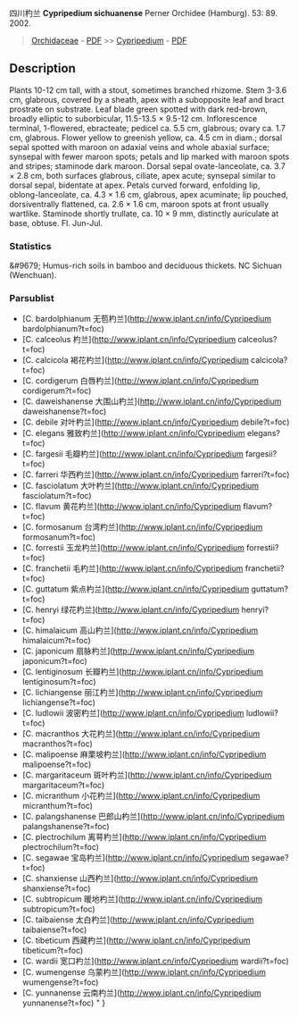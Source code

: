 四川杓兰 **Cypripedium sichuanense** Perner Orchidee (Hamburg). 53: 89. 2002.

> [Orchidaceae](http://www.iplant.cn/info/Orchidaceae?t=foc) - [PDF](http://www.iplant.cn/foc/pdf/Orchidaceae.pdf) >> [Cypripedium](http://www.iplant.cn/info/Cypripedium?t=foc) - [PDF](http://www.iplant.cn/foc/pdf/Cypripedium.pdf)

## Description

Plants 10-12 cm tall, with a stout, sometimes branched rhizome. Stem 3-3.6 cm, glabrous, covered by a sheath, apex with a subopposite leaf and bract prostrate on substrate. Leaf blade green spotted with dark red-brown, broadly elliptic to suborbicular, 11.5-13.5 × 9.5-12 cm. Inflorescence terminal, 1-flowered, ebracteate; pedicel ca. 5.5 cm, glabrous; ovary ca. 1.7 cm, glabrous. Flower yellow to greenish yellow, ca. 4.5 cm in diam.; dorsal sepal spotted with maroon on adaxial veins and whole abaxial surface; synsepal with fewer maroon spots; petals and lip marked with maroon spots and stripes; staminode dark maroon. Dorsal sepal ovate-lanceolate, ca. 3.7 × 2.8 cm, both surfaces glabrous, ciliate, apex acute; synsepal similar to dorsal sepal, bidentate at apex. Petals curved forward, enfolding lip, oblong-lanceolate, ca. 4.3 × 1.6 cm, glabrous, apex acuminate; lip pouched, dorsiventrally flattened, ca. 2.6 × 1.6 cm, maroon spots at front usually wartlike. Staminode shortly trullate, ca. 10 × 9 mm, distinctly auriculate at base, obtuse. Fl. Jun-Jul.

### Statistics
&amp;#9679; Humus-rich soils in bamboo and deciduous thickets. NC Sichuan (Wenchuan).



### Parsublist

* [C.  bardolphianum  无苞杓兰](http://www.iplant.cn/info/Cypripedium bardolphianum?t=foc)
* [C.  calceolus  杓兰](http://www.iplant.cn/info/Cypripedium calceolus?t=foc)
* [C.  calcicola  褐花杓兰](http://www.iplant.cn/info/Cypripedium calcicola?t=foc)
* [C.  cordigerum  白唇杓兰](http://www.iplant.cn/info/Cypripedium cordigerum?t=foc)
* [C.  daweishanense  大围山杓兰](http://www.iplant.cn/info/Cypripedium daweishanense?t=foc)
* [C.  debile  对叶杓兰](http://www.iplant.cn/info/Cypripedium debile?t=foc)
* [C.  elegans  雅致杓兰](http://www.iplant.cn/info/Cypripedium elegans?t=foc)
* [C.  fargesii  毛瓣杓兰](http://www.iplant.cn/info/Cypripedium fargesii?t=foc)
* [C.  farreri  华西杓兰](http://www.iplant.cn/info/Cypripedium farreri?t=foc)
* [C.  fasciolatum  大叶杓兰](http://www.iplant.cn/info/Cypripedium fasciolatum?t=foc)
* [C.  flavum  黄花杓兰](http://www.iplant.cn/info/Cypripedium flavum?t=foc)
* [C.  formosanum  台湾杓兰](http://www.iplant.cn/info/Cypripedium formosanum?t=foc)
* [C.  forrestii  玉龙杓兰](http://www.iplant.cn/info/Cypripedium forrestii?t=foc)
* [C.  franchetii  毛杓兰](http://www.iplant.cn/info/Cypripedium franchetii?t=foc)
* [C.  guttatum  紫点杓兰](http://www.iplant.cn/info/Cypripedium guttatum?t=foc)
* [C.  henryi  绿花杓兰](http://www.iplant.cn/info/Cypripedium henryi?t=foc)
* [C.  himalaicum  高山杓兰](http://www.iplant.cn/info/Cypripedium himalaicum?t=foc)
* [C.  japonicum  扇脉杓兰](http://www.iplant.cn/info/Cypripedium japonicum?t=foc)
* [C.  lentiginosum  长瓣杓兰](http://www.iplant.cn/info/Cypripedium lentiginosum?t=foc)
* [C.  lichiangense  丽江杓兰](http://www.iplant.cn/info/Cypripedium lichiangense?t=foc)
* [C.  ludlowii  波密杓兰](http://www.iplant.cn/info/Cypripedium ludlowii?t=foc)
* [C.  macranthos  大花杓兰](http://www.iplant.cn/info/Cypripedium macranthos?t=foc)
* [C.  malipoense  麻栗坡杓兰](http://www.iplant.cn/info/Cypripedium malipoense?t=foc)
* [C.  margaritaceum  斑叶杓兰](http://www.iplant.cn/info/Cypripedium margaritaceum?t=foc)
* [C.  micranthum  小花杓兰](http://www.iplant.cn/info/Cypripedium micranthum?t=foc)
* [C.  palangshanense  巴郎山杓兰](http://www.iplant.cn/info/Cypripedium palangshanense?t=foc)
* [C.  plectrochilum  离萼杓兰](http://www.iplant.cn/info/Cypripedium plectrochilum?t=foc)
* [C.  segawae  宝岛杓兰](http://www.iplant.cn/info/Cypripedium segawae?t=foc)
* [C.  shanxiense  山西杓兰](http://www.iplant.cn/info/Cypripedium shanxiense?t=foc)
* [C.  subtropicum  暖地杓兰](http://www.iplant.cn/info/Cypripedium subtropicum?t=foc)
* [C.  taibaiense  太白杓兰](http://www.iplant.cn/info/Cypripedium taibaiense?t=foc)
* [C.  tibeticum  西藏杓兰](http://www.iplant.cn/info/Cypripedium tibeticum?t=foc)
* [C.  wardii  宽口杓兰](http://www.iplant.cn/info/Cypripedium wardii?t=foc)
* [C.  wumengense  乌蒙杓兰](http://www.iplant.cn/info/Cypripedium wumengense?t=foc)
* [C.  yunnanense  云南杓兰](http://www.iplant.cn/info/Cypripedium yunnanense?t=foc)
"
}